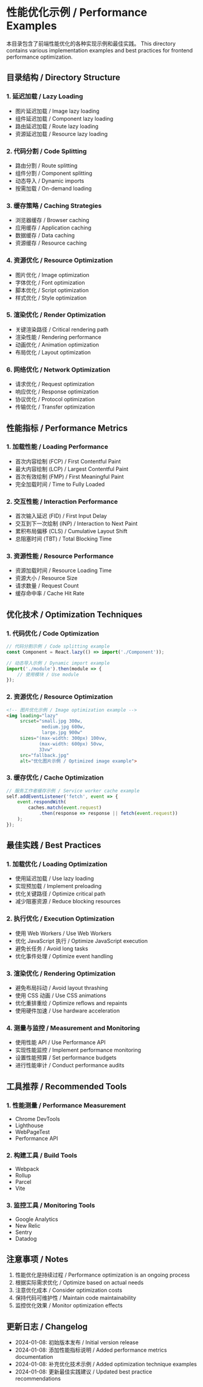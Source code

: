 # 性能优化示例 / Performance Examples

本目录包含了前端性能优化的各种实现示例和最佳实践。
This directory contains various implementation examples and best practices for frontend performance optimization.

## 目录结构 / Directory Structure

### 1. 延迟加载 / Lazy Loading
- 图片延迟加载 / Image lazy loading
- 组件延迟加载 / Component lazy loading
- 路由延迟加载 / Route lazy loading
- 资源延迟加载 / Resource lazy loading

### 2. 代码分割 / Code Splitting
- 路由分割 / Route splitting
- 组件分割 / Component splitting
- 动态导入 / Dynamic imports
- 按需加载 / On-demand loading

### 3. 缓存策略 / Caching Strategies
- 浏览器缓存 / Browser caching
- 应用缓存 / Application caching
- 数据缓存 / Data caching
- 资源缓存 / Resource caching

### 4. 资源优化 / Resource Optimization
- 图片优化 / Image optimization
- 字体优化 / Font optimization
- 脚本优化 / Script optimization
- 样式优化 / Style optimization

### 5. 渲染优化 / Render Optimization
- 关键渲染路径 / Critical rendering path
- 渲染性能 / Rendering performance
- 动画优化 / Animation optimization
- 布局优化 / Layout optimization

### 6. 网络优化 / Network Optimization
- 请求优化 / Request optimization
- 响应优化 / Response optimization
- 协议优化 / Protocol optimization
- 传输优化 / Transfer optimization

## 性能指标 / Performance Metrics

### 1. 加载性能 / Loading Performance
- 首次内容绘制 (FCP) / First Contentful Paint
- 最大内容绘制 (LCP) / Largest Contentful Paint
- 首次有效绘制 (FMP) / First Meaningful Paint
- 完全加载时间 / Time to Fully Loaded

### 2. 交互性能 / Interaction Performance
- 首次输入延迟 (FID) / First Input Delay
- 交互到下一次绘制 (INP) / Interaction to Next Paint
- 累积布局偏移 (CLS) / Cumulative Layout Shift
- 总阻塞时间 (TBT) / Total Blocking Time

### 3. 资源性能 / Resource Performance
- 资源加载时间 / Resource Loading Time
- 资源大小 / Resource Size
- 请求数量 / Request Count
- 缓存命中率 / Cache Hit Rate

## 优化技术 / Optimization Techniques

### 1. 代码优化 / Code Optimization
```javascript
// 代码分割示例 / Code splitting example
const Component = React.lazy(() => import('./Component'));

// 动态导入示例 / Dynamic import example
import('./module').then(module => {
    // 使用模块 / Use module
});
```

### 2. 资源优化 / Resource Optimization
```html
<!-- 图片优化示例 / Image optimization example -->
<img loading="lazy"
     srcset="small.jpg 300w,
             medium.jpg 600w,
             large.jpg 900w"
     sizes="(max-width: 300px) 100vw,
            (max-width: 600px) 50vw,
            33vw"
     src="fallback.jpg"
     alt="优化图片示例 / Optimized image example">
```

### 3. 缓存优化 / Cache Optimization
```javascript
// 服务工作者缓存示例 / Service worker cache example
self.addEventListener('fetch', event => {
    event.respondWith(
        caches.match(event.request)
            .then(response => response || fetch(event.request))
    );
});
```

## 最佳实践 / Best Practices

### 1. 加载优化 / Loading Optimization
- 使用延迟加载 / Use lazy loading
- 实现预加载 / Implement preloading
- 优化关键路径 / Optimize critical path
- 减少阻塞资源 / Reduce blocking resources

### 2. 执行优化 / Execution Optimization
- 使用 Web Workers / Use Web Workers
- 优化 JavaScript 执行 / Optimize JavaScript execution
- 避免长任务 / Avoid long tasks
- 优化事件处理 / Optimize event handling

### 3. 渲染优化 / Rendering Optimization
- 避免布局抖动 / Avoid layout thrashing
- 使用 CSS 动画 / Use CSS animations
- 优化重排重绘 / Optimize reflows and repaints
- 使用硬件加速 / Use hardware acceleration

### 4. 测量与监控 / Measurement and Monitoring
- 使用性能 API / Use Performance API
- 实现性能监控 / Implement performance monitoring
- 设置性能预算 / Set performance budgets
- 进行性能审计 / Conduct performance audits

## 工具推荐 / Recommended Tools

### 1. 性能测量 / Performance Measurement
- Chrome DevTools
- Lighthouse
- WebPageTest
- Performance API

### 2. 构建工具 / Build Tools
- Webpack
- Rollup
- Parcel
- Vite

### 3. 监控工具 / Monitoring Tools
- Google Analytics
- New Relic
- Sentry
- Datadog

## 注意事项 / Notes
1. 性能优化是持续过程 / Performance optimization is an ongoing process
2. 根据实际需求优化 / Optimize based on actual needs
3. 注意优化成本 / Consider optimization costs
4. 保持代码可维护性 / Maintain code maintainability
5. 监控优化效果 / Monitor optimization effects

## 更新日志 / Changelog
- 2024-01-08: 初始版本发布 / Initial version release
- 2024-01-08: 添加性能指标说明 / Added performance metrics documentation
- 2024-01-08: 补充优化技术示例 / Added optimization technique examples
- 2024-01-08: 更新最佳实践建议 / Updated best practice recommendations 
